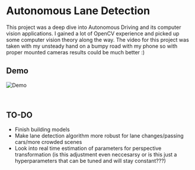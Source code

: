 # Autonomous Lane Detection
This project was a deep dive into Autonomous Driving and its computer vision applications. I gained a lot of OpenCV experience and picked up some computer vision theory along the way. The video for this project was taken with my unsteady hand on a bumpy road with my phone so with proper mounted cameras results could be much better :)

## Demo
![Demo](assets/video_gif.gif)

<br>

## TO-DO
- Finish building models
- Make lane detection algorithm more robust for lane changes/passing cars/more crowded scenes
- Look into real time estimation of parameters for perspective transformation (is this adjustment even neccesarsy or is this just a hyperparameters that can be tuned and will stay constant???)

